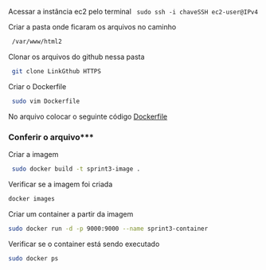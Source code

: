 Acessar a instância ec2 pelo terminal
``` sudo ssh -i chaveSSH ec2-user@IPv4```

Criar a pasta onde ficaram os arquivos no caminho

 ```sh
  /var/www/html2
```

Clonar os arquivos do github nessa pasta

 ```sh
  git clone LinkGthub HTTPS
 ```
Criar o Dockerfile

 ```sh
  sudo vim Dockerfile
 ```
No arquivo colocar o seguinte código
[Dockerfile](https://github.com/Compass-pb-aws-2023-Univesp/sprint-3-pb-aws-univesp/blob/grupo-1/Dockerfile)
### Conferir o arquivo***

Criar a imagem

 ```sh
  sudo docker build -t sprint3-image .
 ```
Verificar se a imagem foi criada

 ```sh
 docker images
 ```
Criar um container a partir da imagem

```sh
sudo docker run -d -p 9000:9000 --name sprint3-container 
```
Verificar se o container está sendo executado

```sh
sudo docker ps
```
